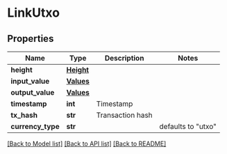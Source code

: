 # LinkUtxo


## Properties
Name | Type | Description | Notes
------------ | ------------- | ------------- | -------------
**height** | [**Height**](Height.md) |  | 
**input_value** | [**Values**](Values.md) |  | 
**output_value** | [**Values**](Values.md) |  | 
**timestamp** | **int** | Timestamp | 
**tx_hash** | **str** | Transaction hash | 
**currency_type** | **str** |  | defaults to "utxo"

[[Back to Model list]](../README.md#documentation-for-models) [[Back to API list]](../README.md#documentation-for-api-endpoints) [[Back to README]](../README.md)


